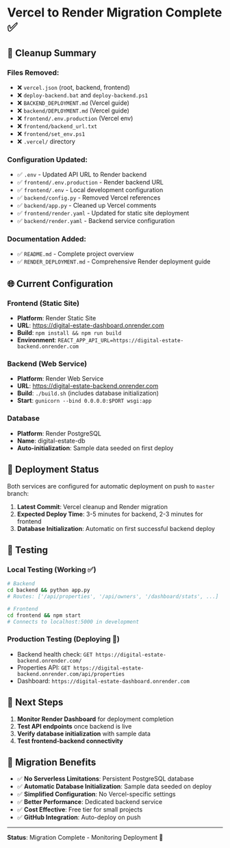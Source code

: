 # Vercel to Render Migration Complete ✅

## 🧹 Cleanup Summary

### Files Removed:
- ❌ `vercel.json` (root, backend, frontend)
- ❌ `deploy-backend.bat` and `deploy-backend.ps1`
- ❌ `BACKEND_DEPLOYMENT.md` (Vercel guide)
- ❌ `backend/DEPLOYMENT.md` (Vercel guide)
- ❌ `frontend/.env.production` (Vercel env)
- ❌ `frontend/backend_url.txt`
- ❌ `frontend/set_env.ps1`
- ❌ `.vercel/` directory

### Configuration Updated:
- ✅ `.env` - Updated API URL to Render backend
- ✅ `frontend/.env.production` - Render backend URL
- ✅ `frontend/.env` - Local development configuration
- ✅ `backend/config.py` - Removed Vercel references
- ✅ `backend/app.py` - Cleaned up Vercel comments
- ✅ `frontend/render.yaml` - Updated for static site deployment
- ✅ `backend/render.yaml` - Backend service configuration

### Documentation Added:
- ✅ `README.md` - Complete project overview
- ✅ `RENDER_DEPLOYMENT.md` - Comprehensive Render deployment guide

## 🌐 Current Configuration

### Frontend (Static Site)
- **Platform**: Render Static Site
- **URL**: https://digital-estate-dashboard.onrender.com
- **Build**: `npm install && npm run build`
- **Environment**: `REACT_APP_API_URL=https://digital-estate-backend.onrender.com`

### Backend (Web Service)  
- **Platform**: Render Web Service
- **URL**: https://digital-estate-backend.onrender.com
- **Build**: `./build.sh` (includes database initialization)
- **Start**: `gunicorn --bind 0.0.0.0:$PORT wsgi:app`

### Database
- **Platform**: Render PostgreSQL
- **Name**: digital-estate-db
- **Auto-initialization**: Sample data seeded on first deploy

## 🔄 Deployment Status

Both services are configured for automatic deployment on push to `master` branch:

1. **Latest Commit**: Vercel cleanup and Render migration
2. **Expected Deploy Time**: 3-5 minutes for backend, 2-3 minutes for frontend
3. **Database Initialization**: Automatic on first successful backend deploy

## 🧪 Testing

### Local Testing (Working ✅)
```bash
# Backend
cd backend && python app.py
# Routes: ['/api/properties', '/api/owners', '/dashboard/stats', ...]

# Frontend  
cd frontend && npm start
# Connects to localhost:5000 in development
```

### Production Testing (Deploying 🔄)
- Backend health check: `GET https://digital-estate-backend.onrender.com/`
- Properties API: `GET https://digital-estate-backend.onrender.com/api/properties`
- Dashboard: `https://digital-estate-dashboard.onrender.com`

## 📝 Next Steps

1. **Monitor Render Dashboard** for deployment completion
2. **Test API endpoints** once backend is live
3. **Verify database initialization** with sample data
4. **Test frontend-backend connectivity**

## 🎯 Migration Benefits

- ✅ **No Serverless Limitations**: Persistent PostgreSQL database
- ✅ **Automatic Database Initialization**: Sample data seeded on deploy
- ✅ **Simplified Configuration**: No Vercel-specific settings
- ✅ **Better Performance**: Dedicated backend service
- ✅ **Cost Effective**: Free tier for small projects
- ✅ **GitHub Integration**: Auto-deploy on push

---

**Status**: Migration Complete - Monitoring Deployment 🚀
